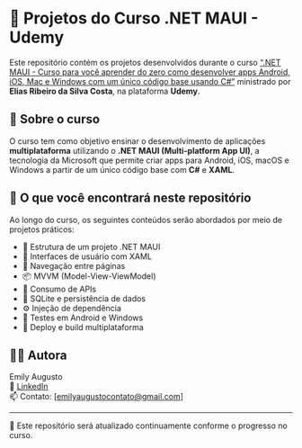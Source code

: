 <!--<img src="https://github.com/emilyaugusto/ProjetosCursoMAUI/blob/master/Tumb.png" alt="Tumb" style="width:auto; height:auto"/>-->

# 📱 Projetos do Curso .NET MAUI - Udemy

Este repositório contém os projetos desenvolvidos durante o curso [“.NET MAUI - Curso para você aprender do zero como desenvolver apps Android, iOS, Mac e Windows com um único código base usando C#”](https://www.udemy.com/) ministrado por **Elias Ribeiro da Silva Costa**, na plataforma **Udemy**.

## 🚀 Sobre o curso

O curso tem como objetivo ensinar o desenvolvimento de aplicações **multiplataforma** utilizando o **.NET MAUI (Multi-platform App UI)**, a tecnologia da Microsoft que permite criar apps para Android, iOS, macOS e Windows a partir de um único código base com **C#** e **XAML**.

## 📂 O que você encontrará neste repositório

Ao longo do curso, os seguintes conteúdos serão abordados por meio de projetos práticos:

- 🧱 Estrutura de um projeto .NET MAUI
- 📲 Interfaces de usuário com XAML
- 🔁 Navegação entre páginas
- 📦 MVVM (Model-View-ViewModel)
- 📡 Consumo de APIs
- 💾 SQLite e persistência de dados
- ⚙️ Injeção de dependência
- 📱 Testes em Android e Windows
- 🧪 Deploy e build multiplataforma

## 👩‍💻  Autora

Emily Augusto  
🔗 [LinkedIn](https://www.linkedin.com/in/emilyaugusto)  
📫 Contato: [emilyaugustocontato@gmail.com]  

---

📌 Este repositório será atualizado continuamente conforme o progresso no curso.


